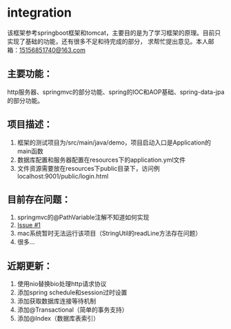 # integration
该框架参考springboot框架和tomcat，主要目的是为了学习框架的原理。目前只实现了基础的功能，还有很多不足和待完成的部分，
求帮忙提出意见。本人邮箱：15156851740@163.com

## 主要功能：
http服务器、springmvc的部分功能、spring的IOC和AOP基础、spring-data-jpa的部分功能。

## 项目描述：
1. 框架的测试项目为/src/main/java/demo，项目启动入口是Application的main函数
2. 数据库配置和服务器配置在resources下的application.yml文件
3. 文件资源需要放在resources下public目录下，访问例localhost:9001/public/login.html

## 目前存在问题：
1. springmvc的@PathVariable注解不知道如何实现
2. [Issue #1](https://github.com/zhukai-git/integration/issues/1)  
3. mac系统暂时无法运行该项目（StringUtil的readLine方法存在问题）
3. 很多...

## 近期更新：
1. 使用nio替换bio处理http请求协议
2. 添加spring schedule和session过时设置
3. 添加获取数据库连接等待机制
4. 添加@Transactional（简单的事务支持）
5. 添加@Index（数据库表索引）
